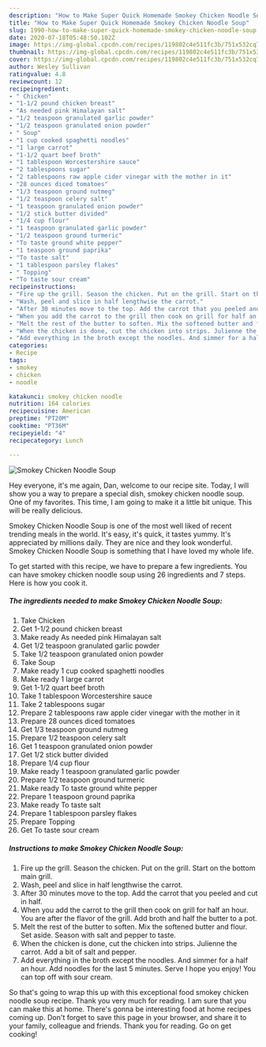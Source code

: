 ```yaml
---
description: "How to Make Super Quick Homemade Smokey Chicken Noodle Soup"
title: "How to Make Super Quick Homemade Smokey Chicken Noodle Soup"
slug: 1990-how-to-make-super-quick-homemade-smokey-chicken-noodle-soup
date: 2020-07-18T05:48:50.102Z
image: https://img-global.cpcdn.com/recipes/119802c4e511fc3b/751x532cq70/smokey-chicken-noodle-soup-recipe-main-photo.jpg
thumbnail: https://img-global.cpcdn.com/recipes/119802c4e511fc3b/751x532cq70/smokey-chicken-noodle-soup-recipe-main-photo.jpg
cover: https://img-global.cpcdn.com/recipes/119802c4e511fc3b/751x532cq70/smokey-chicken-noodle-soup-recipe-main-photo.jpg
author: Wesley Sullivan
ratingvalue: 4.8
reviewcount: 12
recipeingredient:
- " Chicken"
- "1-1/2 pound chicken breast"
- "As needed pink Himalayan salt"
- "1/2 teaspoon granulated garlic powder"
- "1/2 teaspoon granulated onion powder"
- " Soup"
- "1 cup cooked spaghetti noodles"
- "1 large carrot"
- "1-1/2 quart beef broth"
- "1 tablespoon Worcestershire sauce"
- "2 tablespoons sugar"
- "2 tablespoons raw apple cider vinegar with the mother in it"
- "28 ounces diced tomatoes"
- "1/3 teaspoon ground nutmeg"
- "1/2 teaspoon celery salt"
- "1 teaspoon granulated onion powder"
- "1/2 stick butter divided"
- "1/4 cup flour"
- "1 teaspoon granulated garlic powder"
- "1/2 teaspoon ground turmeric"
- "To taste ground white pepper"
- "1 teaspoon ground paprika"
- "To taste salt"
- "1 tablespoon parsley flakes"
- " Topping"
- "To taste sour cream"
recipeinstructions:
- "Fire up the grill. Season the chicken. Put on the grill. Start on the bottom main grill."
- "Wash, peel and slice in half lengthwise the carrot."
- "After 30 minutes move to the top. Add the carrot that you peeled and cut in half."
- "When you add the carrot to the grill then cook on grill for half an hour. You are after the flavor of the grill. Add broth and half the butter to a pot."
- "Melt the rest of the butter to soften. Mix the softened butter and flour. Set aside. Season with salt and pepper to taste."
- "When the chicken is done, cut the chicken into strips. Julienne the carrot. Add a bit of salt and pepper."
- "Add everything in the broth except the noodles. And simmer for a half an hour. Add noodles for the last 5 minutes. Serve I hope you enjoy! You can top off with sour cream."
categories:
- Recipe
tags:
- smokey
- chicken
- noodle

katakunci: smokey chicken noodle 
nutrition: 164 calories
recipecuisine: American
preptime: "PT20M"
cooktime: "PT36M"
recipeyield: "4"
recipecategory: Lunch

---
```



![Smokey Chicken Noodle Soup](https://img-global.cpcdn.com/recipes/119802c4e511fc3b/751x532cq70/smokey-chicken-noodle-soup-recipe-main-photo.jpg)

Hey everyone, it's me again, Dan, welcome to our recipe site. Today, I will show you a way to prepare a special dish, smokey chicken noodle soup. One of my favorites. This time, I am going to make it a little bit unique. This will be really delicious.

Smokey Chicken Noodle Soup is one of the most well liked of recent trending meals in the world. It's easy, it's quick, it tastes yummy. It's appreciated by millions daily. They are nice and they look wonderful. Smokey Chicken Noodle Soup is something that I have loved my whole life.




To get started with this recipe, we have to prepare a few ingredients. You can have smokey chicken noodle soup using 26 ingredients and 7 steps. Here is how you cook it.

<!--inarticleads1-->

##### The ingredients needed to make Smokey Chicken Noodle Soup:

1. Take  Chicken
1. Get 1-1/2 pound chicken breast
1. Make ready As needed pink Himalayan salt
1. Get 1/2 teaspoon granulated garlic powder
1. Take 1/2 teaspoon granulated onion powder
1. Take  Soup
1. Make ready 1 cup cooked spaghetti noodles
1. Make ready 1 large carrot
1. Get 1-1/2 quart beef broth
1. Take 1 tablespoon Worcestershire sauce
1. Take 2 tablespoons sugar
1. Prepare 2 tablespoons raw apple cider vinegar with the mother in it
1. Prepare 28 ounces diced tomatoes
1. Get 1/3 teaspoon ground nutmeg
1. Prepare 1/2 teaspoon celery salt
1. Get 1 teaspoon granulated onion powder
1. Get 1/2 stick butter divided
1. Prepare 1/4 cup flour
1. Make ready 1 teaspoon granulated garlic powder
1. Prepare 1/2 teaspoon ground turmeric
1. Make ready To taste ground white pepper
1. Prepare 1 teaspoon ground paprika
1. Make ready To taste salt
1. Prepare 1 tablespoon parsley flakes
1. Prepare  Topping
1. Get To taste sour cream




<!--inarticleads2-->

##### Instructions to make Smokey Chicken Noodle Soup:

1. Fire up the grill. Season the chicken. Put on the grill. Start on the bottom main grill.
1. Wash, peel and slice in half lengthwise the carrot.
1. After 30 minutes move to the top. Add the carrot that you peeled and cut in half.
1. When you add the carrot to the grill then cook on grill for half an hour. You are after the flavor of the grill. Add broth and half the butter to a pot.
1. Melt the rest of the butter to soften. Mix the softened butter and flour. Set aside. Season with salt and pepper to taste.
1. When the chicken is done, cut the chicken into strips. Julienne the carrot. Add a bit of salt and pepper.
1. Add everything in the broth except the noodles. And simmer for a half an hour. Add noodles for the last 5 minutes. Serve I hope you enjoy! You can top off with sour cream.




So that's going to wrap this up with this exceptional food smokey chicken noodle soup recipe. Thank you very much for reading. I am sure that you can make this at home. There's gonna be interesting food at home recipes coming up. Don't forget to save this page in your browser, and share it to your family, colleague and friends. Thank you for reading. Go on get cooking!
